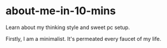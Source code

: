 # about-me-in-10-mins
Learn about my thinking style and sweet pc setup.

Firstly, I am a minimalist. It's permeated every faucet of my life. 
